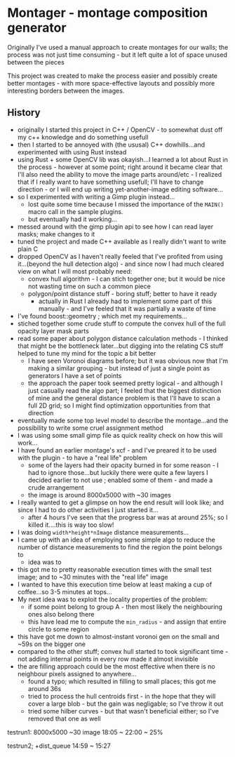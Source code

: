 
# Montager - montage composition generator

Originally I've used a manual approach to create montages for our walls; the process was not just time consuming - but it left quite a lot of space unused between the pieces

This project was created to make the process easier and possibly create better montages - with more space-effective layouts and possibly more interesting borders between the images.

## History

* originally I started this project in C++ / OpenCV - to somewhat dust off my c++ knowledge and do something usefull
* then I started to be annoyed with (the ususal) C++ dowhills...and experimented with using Rust instead
* using Rust + some OpenCV lib was okayish...I learned a lot about Rust in the process - however at some point; right around it became clear that I'll also need the ability to move the image parts around/etc - I realized that if I really want to have something usefull; I'll have to change direction - or I will end up writing yet-another-image editing software...
* so I experimented with writing a Gimp plugin instead...
  * lost quite some time because I missed the importance of the `MAIN() ` macro call in the sample plugins. 
  * but eventually had it working...
* messed around with the gimp plugin api to see how I can read layer masks; make changes to it
* tuned the project and made C++ available as I really didn't want to write plain C
* dropped OpenCV as I haven't really feeled that I've profited from using it...(beyond the hull detection algo) - and since now I had much cleared view on what I will most probably need:
  * convex hull algorithm - I can stich together one; but it would be nice not wasting time on such a common piece
  * polygon/point distance stuff - boring stuff; better to have it ready
    * actually in Rust I already had to implement some part of this manually - and I've feeled that it was partially a waste of time
* I've found boost::geometry ; which met my requirements...
* stiched together some crude stuff to compute the convex hull of the full opacity layer mask parts
* read some paper about polygon distance calculation methods - I thinked that might be the bottleneck later...but digging into the relating CS stuff helped to tune my mind for the topic a bit better
  * I have seen Voronoi diagrams before; but it was obvious now that I'm making a similar grouping - but instead of just a single point as generators I have a set of points
  * the approach the paper took seemed pretty logical - and although I just casually read the algo part; I feeled that the biggest distinction of mine and the general distance problem is that I'll have to scan a full 2D grid; so I might find optimization opportunities from that direction
* eventually made some top level model to describe the montage...and the possibility to write some cruel assignment method
* I was using some small gimp file as quick reality check on how this will work...
* I have found an earlier montage's xcf - and I've preared it to be used with the plugin - to have a "real life" problem
  * some of the layers had their opacity burned in for some reason - I had to ignore those...but luckily there were quite a few layers I decided earlier to not use ; enabled some of them - and made a crude arrangement
  * the image is around 8000x5000 with ~30 images
* I really wanted to get a glimpse on how the end result will look like; and since I had to do other activities I just started it...
  * after 4 hours I've seen that the progress bar was at around 25%; so I killed it....this is way too slow!
* I was doing `width*height*nImage` distance measurements...
* I came up with an idea of employing some simple algo to reduce the number of distance measurements to find the region the point belongs to
  * idea was to
* this got me to pretty reasonable execution times with the small test image; and to ~30 minutes with the "real life" image
* I wanted to have this execution time below at least making a cup of coffee...so 3-5 minutes at tops...
* My next idea was to exploit the locality properties of the problem:
  * if some point belong to group A - then most likely the neighbouring ones also belong there
  * this have lead me to compute the `min_radius` - and assign that entire circle to some region
* this have got me down to almost-instant voronoi gen on the small and ~59s on the bigger one
* compared to the other stuff; convex hull started to took significant time - not adding internal points in every row made it almost invisible
* the are filling approach could be the most effective when there is no neighbour pixels assigned to anywhere...
  * found a typo; which resulted in filling to small places; this got me around 36s
  * tried to process the hull centroids first - in the hope that they will cover a large blob - but the gain was negligable; so I've throw it out
  * tried some hilber curves - but that wasn't beneficial either; so I've removed that one as well

testrun1:	8000x5000	~30 image
18:05 ~ 22:00 ~ 25%

testrun2; +dist_queue
14:59 ~ 15:27	
